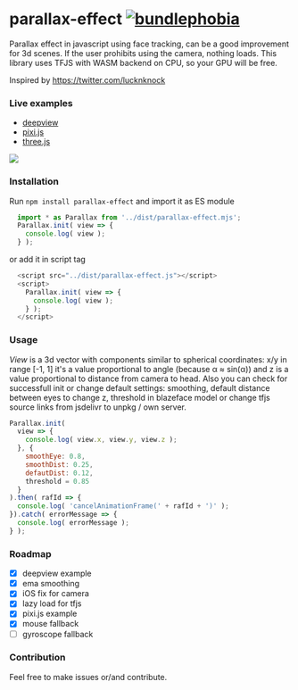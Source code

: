 # parallax-effect [![bundlephobia](https://badgen.net/bundlephobia/minzip/parallax-effect)](https://bundlephobia.com/result?p=parallax-effect)

Parallax effect in javascript using face tracking, can be a good improvement for 3d scenes. If the user prohibits using the camera,
nothing loads. This library uses TFJS with WASM backend on CPU, so your GPU will be free.

Inspired by https://twitter.com/lucknknock

### Live examples
* [deepview](https://munrocket.github.io/parallax-effect/examples/deepview.html)
* [pixi.js](https://munrocket.github.io/parallax-effect/examples/pixi.html)
* [three.js](https://munrocket.github.io/parallax-effect/examples/threejs.html)

![](https://habrastorage.org/webt/rj/65/g9/rj65g9_jtm2rgljgmk6yu5sjf6k.jpeg)

### Installation

Run `npm install parallax-effect` and import it as ES module
```js
  import * as Parallax from '../dist/parallax-effect.mjs';
  Parallax.init( view => {
    console.log( view );
  } );
```
or add it in script tag
```js
  <script src="../dist/parallax-effect.js"></script>
  <script>
    Parallax.init( view => {
      console.log( view );
    } );
  </script>
```

### Usage
*View* is a 3d vector with components similar to spherical coordinates: x/y in range [-1, 1] it's a value proportional to angle (because α ≈ sin(α)) and z is a value proportional to distance from camera to head. Also you can check for successfull init or change default settings: smoothing, default distance between eyes to change z, threshold in blazeface model or change tfjs source links from jsdelivr to unpkg / own server.
```js
Parallax.init(
  view => {
    console.log( view.x, view.y, view.z );
  }, {
    smoothEye: 0.8,
    smoothDist: 0.25,
    defautDist: 0.12,
    threshold = 0.85
  }
).then( rafId => {
  console.log( 'cancelAnimationFrame(' + rafId + ')' );
}).catch( errorMessage => {
  console.log( errorMessage );
} );
```

### Roadmap

- [x] deepview example
- [x] ema smoothing
- [x] iOS fix for camera
- [x] lazy load for tfjs
- [x] pixi.js example
- [x] mouse fallback
- [ ] gyroscope fallback

### Contribution

Feel free to make issues or/and contribute.
